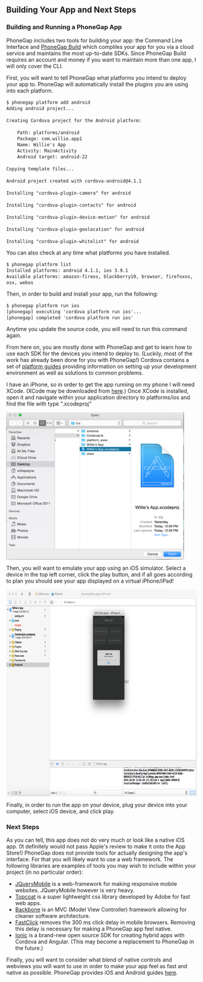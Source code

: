 ## Building Your App and Next Steps

### Building and Running a PhoneGap App

PhoneGap includes two tools for building your app: the Command Line Interface and [PhoneGap Build](https://build.phonegap.com) which compliles your app for you via a cloud service and maintains the most up-to-date SDKs. Since PhoneGap Build requires an account and money if you want to maintain more than one app, I will only cover the CLI.

First, you will want to tell PhoneGap what platforms you intend to deploy your app to. PhoneGap will automatically install the plugins you are using into each platform.

```
$ phonegap platform add android
Adding android project...

Creating Cordova project for the Android platform:

	Path: platforms/android
	Package: com.willie.app1
	Name: Willie's App
	Activity: MainActivity
	Android target: android-22

Copying template files...

Android project created with cordova-android@4.1.1

Installing "cordova-plugin-camera" for android

Installing "cordova-plugin-contacts" for android

Installing "cordova-plugin-device-motion" for android

Installing "cordova-plugin-geolocation" for android

Installing "cordova-plugin-whitelist" for android
```

You can also check at any time what platforms you have installed.

```
$ phonegap platform list
Installed platforms: android 4.1.1, ios 3.9.1
Available platforms: amazon-fireos, blackberry10, browser, firefoxos, osx, webos
```

Then, in order to build and install your app, run the following:

```
$ phonegap platform run ios
[phonegap] executing 'cordova platform run ios'...
[phonegap] completed 'cordova platform run ios'
```

Anytime you update the source code, you will need to run this command again.

From here on, you are mostly done with PhoneGap and get to learn how to use each SDK for the devices you intend to deploy to. (Luckily, most of the work has already been done for you with PhoneGap!) Cordova contains a set of [platform guides](http://docs.phonegap.com/en/edge/guide_platforms_index.md.html) providing information on setting up your development environment as well as solutions to common problems.

I have an iPhone, so in order to get the app running on my phone I will need XCode. (XCode may be downloaded from [here](https://developer.apple.com/xcode/).) Once XCode is installed, open it and navigate within your application directory to platforms/ios and find the file with type ".xcodeproj"

<img src=https://github.com/Huriphoonado/Software-Engineering-Foundations/blob/master/Presentation-1/images/OpenApp.png width="470" height="390" align="middle" />

Then, you will want to emulate your app using an iOS simulator. Select a device in the top left corner, click the play button, and if all goes according to plan you should see your app displayed on a virtual iPhone/iPad!

<img src=https://github.com/Huriphoonado/Software-Engineering-Foundations/blob/master/Presentation-1/images/EmulateApp.png width="761" height="548" align="middle" />

Finally, in order to run the app on your device, plug your device into your computer, select iOS device, and click play.

### Next Steps

As you can tell, this app does not do very much or look like a native iOS app. (It definitely would not pass Apple's review to make it onto the App Store!) PhoneGap does not provide tools for actually designing the app's interface. For that you will likely want to use a web framework. The following libraries are examples of tools you may wish to include within your project (in no particular order):
* [JQueryMobile](https://jquerymobile.com) is a web-framework for making responsive mobile websites. JQueryMobile however is very heavy.
* [Topcoat](http://topcoat.io) is a super lightweight css library developed by Adobe for fast web apps.
* [Backbone](http://backbonejs.org) is an MVC (Model View Controller) framework allowing for cleaner software architecture.
* [FastClick](https://github.com/ftlabs/fastclick) removes the 300 ms click delay in mobile browsers. Removing this delay is necessary for making a PhoneGap app feel native.
* [Ionic](http://ionicframework.com) is a brand-new open source SDK for creating hybrid apps with Cordova and Angular. (This may become a replacement to PhoneGap in the future.)

Finally, you will want to consider what blend of native controls and webviews you will want to use in order to make your app feel as fast and native as possible. PhoneGap provides iOS and Android guides [here](http://docs.phonegap.com/develop/1-embed-webview/ios/).
